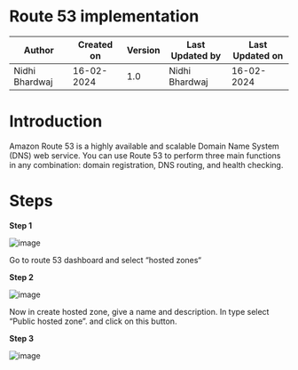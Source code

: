 # Route 53 implementation


| Author                                                           | Created on  | Version    | Last Updated by | Last Updated on |
| ---------------------------------------------------------------- | ----------- | ---------- | --------------- | --------------- |
| Nidhi Bhardwaj                                                    | 16-02-2024  | 1.0        | Nidhi Bhardwaj   | 16-02-2024      |



# Introduction 

Amazon Route 53 is a highly available and scalable Domain Name System (DNS) web service. You can use Route 53 to perform three main functions in any combination: domain registration, DNS routing, and health checking.



# Steps


**Step 1**





![image](https://github.com/CodeOps-Hub/Documentation/assets/156644891/c0cdb81f-7d3c-4217-9aa4-ffec7b8ca1a7)



Go to route 53 dashboard and select “hosted zones“




**Step 2**



![image](https://github.com/CodeOps-Hub/Documentation/assets/156644891/0d6b26a7-5b57-468d-810d-288a8765c745)



Now in create hosted zone, give a name and description. In type select “Public hosted zone”. and click on this button. 




**Step 3**



![image](https://github.com/CodeOps-Hub/Documentation/assets/156644891/5a191e74-7f7a-46fa-a3d0-730302f0d8f0)








